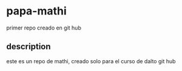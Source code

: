 # papa-mathi
primer repo creado en git hub

## description 
este es un repo de mathi, creado solo para el curso de dalto git hub
